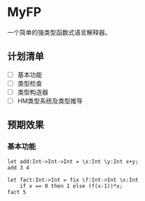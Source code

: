 # MyFP

一个简单的强类型函数式语言解释器。

## 计划清单

- [ ] 基本功能
- [ ] 类型检查
- [ ] 类型构造器
- [ ] HM类型系统及类型推导

## 预期效果

### 基本功能

```
let add:Int->Int->Int = \x:Int \y:Int x+y;
add 3 4
```

```
let fact:Int->Int = fix \f:Int->Int \x:Int
	if x == 0 then 1 else (f(x-1))*x;
fact 5
```